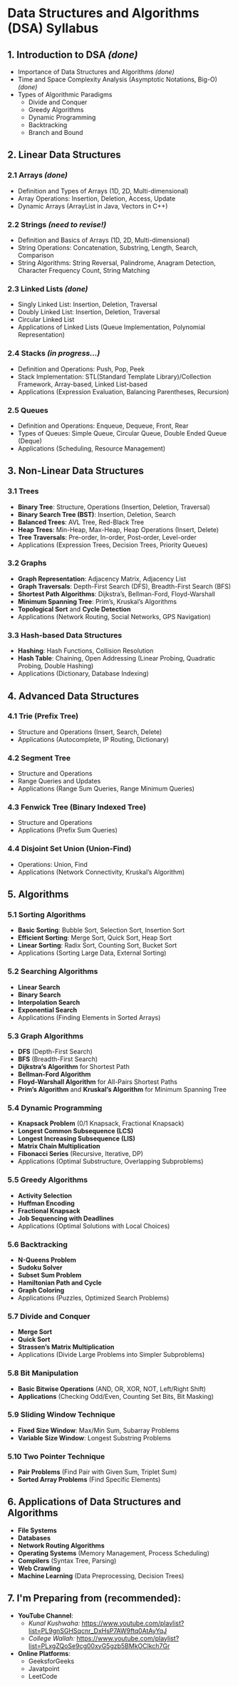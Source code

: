 # Data Structures and Algorithms (DSA) Syllabus

## 1. **Introduction to DSA** *(done)*
- Importance of Data Structures and Algorithms *(done)*
- Time and Space Complexity Analysis (Asymptotic Notations, Big-O) *(done)*
- Types of Algorithmic Paradigms
    - Divide and Conquer
    - Greedy Algorithms
    - Dynamic Programming
    - Backtracking
    - Branch and Bound

## 2. **Linear Data Structures**

### 2.1 **Arrays** *(done)*
- Definition and Types of Arrays (1D, 2D, Multi-dimensional)
- Array Operations: Insertion, Deletion, Access, Update
- Dynamic Arrays (ArrayList in Java, Vectors in C++)

### 2.2 **Strings** *(need to revise!)*
- Definition and Basics of Arrays (1D, 2D, Multi-dimensional)
- String Operations: Concatenation, Substring, Length, Search, Comparison
- String Algorithms: String Reversal, Palindrome, Anagram Detection, Character Frequency Count, String Matching

### 2.3 **Linked Lists** *(done)*
- Singly Linked List: Insertion, Deletion, Traversal
- Doubly Linked List: Insertion, Deletion, Traversal
- Circular Linked List
- Applications of Linked Lists (Queue Implementation, Polynomial Representation)

### 2.4 **Stacks** *(in progress...)*
- Definition and Operations: Push, Pop, Peek
- Stack Implementation: STL(Standard Template Library)/Collection Framework, Array-based, Linked List-based
- Applications (Expression Evaluation, Balancing Parentheses, Recursion)

### 2.5 **Queues**
- Definition and Operations: Enqueue, Dequeue, Front, Rear
- Types of Queues: Simple Queue, Circular Queue, Double Ended Queue (Deque)
- Applications (Scheduling, Resource Management)

## 3. **Non-Linear Data Structures**

### 3.1 **Trees**
- **Binary Tree**: Structure, Operations (Insertion, Deletion, Traversal)
- **Binary Search Tree (BST)**: Insertion, Deletion, Search
- **Balanced Trees**: AVL Tree, Red-Black Tree
- **Heap Trees**: Min-Heap, Max-Heap, Heap Operations (Insert, Delete)
- **Tree Traversals**: Pre-order, In-order, Post-order, Level-order
- Applications (Expression Trees, Decision Trees, Priority Queues)

### 3.2 **Graphs**
- **Graph Representation**: Adjacency Matrix, Adjacency List
- **Graph Traversals**: Depth-First Search (DFS), Breadth-First Search (BFS)
- **Shortest Path Algorithms**: Dijkstra’s, Bellman-Ford, Floyd-Warshall
- **Minimum Spanning Tree**: Prim’s, Kruskal’s Algorithms
- **Topological Sort** and **Cycle Detection**
- Applications (Network Routing, Social Networks, GPS Navigation)

### 3.3 **Hash-based Data Structures**
- **Hashing**: Hash Functions, Collision Resolution
- **Hash Table**: Chaining, Open Addressing (Linear Probing, Quadratic Probing, Double Hashing)
- Applications (Dictionary, Database Indexing)

## 4. **Advanced Data Structures**

### 4.1 **Trie (Prefix Tree)**
- Structure and Operations (Insert, Search, Delete)
- Applications (Autocomplete, IP Routing, Dictionary)

### 4.2 **Segment Tree**
- Structure and Operations
- Range Queries and Updates
- Applications (Range Sum Queries, Range Minimum Queries)

### 4.3 **Fenwick Tree (Binary Indexed Tree)**
- Structure and Operations
- Applications (Prefix Sum Queries)

### 4.4 **Disjoint Set Union (Union-Find)**
- Operations: Union, Find
- Applications (Network Connectivity, Kruskal’s Algorithm)

## 5. **Algorithms**

### 5.1 **Sorting Algorithms**
- **Basic Sorting**: Bubble Sort, Selection Sort, Insertion Sort
- **Efficient Sorting**: Merge Sort, Quick Sort, Heap Sort
- **Linear Sorting**: Radix Sort, Counting Sort, Bucket Sort
- Applications (Sorting Large Data, External Sorting)

### 5.2 **Searching Algorithms**
- **Linear Search**
- **Binary Search**
- **Interpolation Search**
- **Exponential Search**
- Applications (Finding Elements in Sorted Arrays)

### 5.3 **Graph Algorithms**
- **DFS** (Depth-First Search)
- **BFS** (Breadth-First Search)
- **Dijkstra’s Algorithm** for Shortest Path
- **Bellman-Ford Algorithm**
- **Floyd-Warshall Algorithm** for All-Pairs Shortest Paths
- **Prim’s Algorithm** and **Kruskal’s Algorithm** for Minimum Spanning Tree

### 5.4 **Dynamic Programming**
- **Knapsack Problem** (0/1 Knapsack, Fractional Knapsack)
- **Longest Common Subsequence (LCS)**
- **Longest Increasing Subsequence (LIS)**
- **Matrix Chain Multiplication**
- **Fibonacci Series** (Recursive, Iterative, DP)
- Applications (Optimal Substructure, Overlapping Subproblems)

### 5.5 **Greedy Algorithms**
- **Activity Selection**
- **Huffman Encoding**
- **Fractional Knapsack**
- **Job Sequencing with Deadlines**
- Applications (Optimal Solutions with Local Choices)

### 5.6 **Backtracking**
- **N-Queens Problem**
- **Sudoku Solver**
- **Subset Sum Problem**
- **Hamiltonian Path and Cycle**
- **Graph Coloring**
- Applications (Puzzles, Optimized Search Problems)

### 5.7 **Divide and Conquer**
- **Merge Sort**
- **Quick Sort**
- **Strassen’s Matrix Multiplication**
- Applications (Divide Large Problems into Simpler Subproblems)

### 5.8 **Bit Manipulation**
- **Basic Bitwise Operations** (AND, OR, XOR, NOT, Left/Right Shift)
- **Applications** (Checking Odd/Even, Counting Set Bits, Bit Masking)

### 5.9 **Sliding Window Technique**
- **Fixed Size Window**: Max/Min Sum, Subarray Problems
- **Variable Size Window**: Longest Substring Problems

### 5.10 **Two Pointer Technique**
- **Pair Problems** (Find Pair with Given Sum, Triplet Sum)
- **Sorted Array Problems** (Find Specific Elements)


## 6. **Applications of Data Structures and Algorithms**
- **File Systems**
- **Databases**
- **Network Routing Algorithms**
- **Operating Systems** (Memory Management, Process Scheduling)
- **Compilers** (Syntax Tree, Parsing)
- **Web Crawling**
- **Machine Learning** (Data Preprocessing, Decision Trees)

## 7. **I'm Preparing from (recommended):**
- **YouTube Channel**:
    - *Kunal Kushwaha:* https://www.youtube.com/playlist?list=PL9gnSGHSqcnr_DxHsP7AW9ftq0AtAyYqJ
    - *College Wallah:* https://www.youtube.com/playlist?list=PLxgZQoSe9cg00xyG5gzb5BMkOClkch7Gr
- **Online Platforms**:
    - GeeksforGeeks
    - Javatpoint
    - LeetCode
